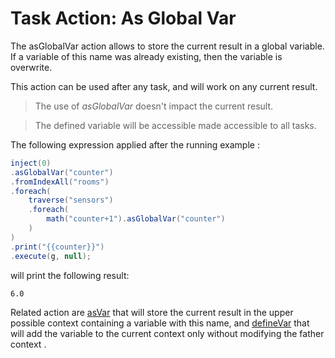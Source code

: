 # Task Action: As Global Var

The asGlobalVar action allows to store the current result in a global variable. If a variable of this name was already existing, then the variable is overwrite.

This action can be used after any task, and will work on any current result.

> The use of *asGlobalVar* doesn't impact the current result.

> The defined variable will be accessible made accessible to all tasks.

The following expression applied after the running example :

```java
inject(0)
.asGlobalVar("counter")
.fromIndexAll("rooms")
.foreach(
    traverse("sensors")
    .foreach(
        math("counter+1").asGlobalVar("counter")
    )
)
.print("{{counter}}")
.execute(g, null);
```

will print the following result:

```
6.0
```

Related action are [asVar](asVar.md) that will store the current result in the upper possible context containing a variable with this name, and [defineVar](defineVar.md) that will add the variable to the current context only without modifying the father context .
